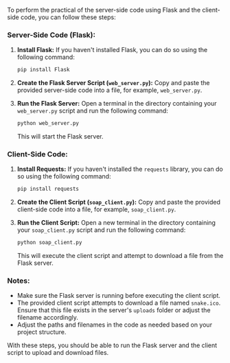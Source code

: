 To perform the practical of the server-side code using Flask and the client-side code, you can follow these steps:

### Server-Side Code (Flask):

1. **Install Flask:**
   If you haven't installed Flask, you can do so using the following command:
   ```bash
   pip install Flask
   ```

2. **Create the Flask Server Script (`web_server.py`):**
   Copy and paste the provided server-side code into a file, for example, `web_server.py`.

3. **Run the Flask Server:**
   Open a terminal in the directory containing your `web_server.py` script and run the following command:
   ```bash
   python web_server.py
   ```
   This will start the Flask server.

### Client-Side Code:

1. **Install Requests:**
   If you haven't installed the `requests` library, you can do so using the following command:
   ```bash
   pip install requests
   ```

2. **Create the Client Script (`soap_client.py`):**
   Copy and paste the provided client-side code into a file, for example, `soap_client.py`.

3. **Run the Client Script:**
   Open a new terminal in the directory containing your `soap_client.py` script and run the following command:
   ```bash
   python soap_client.py
   ```
   This will execute the client script and attempt to download a file from the Flask server.

### Notes:

- Make sure the Flask server is running before executing the client script.
- The provided client script attempts to download a file named `snake.ico`. Ensure that this file exists in the server's `uploads` folder or adjust the filename accordingly.
- Adjust the paths and filenames in the code as needed based on your project structure.

With these steps, you should be able to run the Flask server and the client script to upload and download files.
